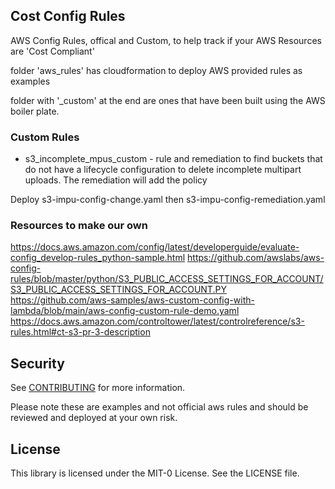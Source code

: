## Cost Config Rules

AWS Config Rules, offical and Custom, to help track if your AWS Resources are 'Cost Compliant'

folder 'aws_rules' has cloudformation to deploy AWS provided rules as examples

folder with '_custom' at the end are ones that have been built using the AWS boiler plate. 



### Custom Rules

* s3_incomplete_mpus_custom  - rule and remediation to find buckets that do not have a lifecycle configuration to delete incomplete multipart uploads. The remediation will add the policy 

Deploy s3-impu-config-change.yaml then s3-impu-config-remediation.yaml

### Resources to make our own
https://docs.aws.amazon.com/config/latest/developerguide/evaluate-config_develop-rules_python-sample.html
https://github.com/awslabs/aws-config-rules/blob/master/python/S3_PUBLIC_ACCESS_SETTINGS_FOR_ACCOUNT/S3_PUBLIC_ACCESS_SETTINGS_FOR_ACCOUNT.PY 
https://github.com/aws-samples/aws-custom-config-with-lambda/blob/main/aws-config-custom-rule-demo.yaml
https://docs.aws.amazon.com/controltower/latest/controlreference/s3-rules.html#ct-s3-pr-3-description


## Security

See [CONTRIBUTING](CONTRIBUTING.md#security-issue-notifications) for more information.

Please note these are examples and not official aws rules and should be reviewed and deployed at your own risk. 

## License

This library is licensed under the MIT-0 License. See the LICENSE file.

